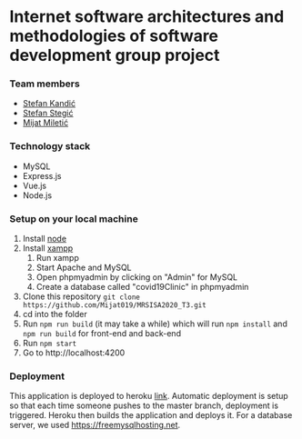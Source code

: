 # Internet software architectures and methodologies of software development group project
### Team members

* [Stefan Kandić](https://github.com/ssttefann)
* [Stefan Stegić](https://github.com/phuskus)
* [Mijat Miletić](https://github.com/Mijat019)


### Technology stack
* MySQL
* Express.js
* Vue.js
* Node.js

### Setup on your local machine

1. Install [node](https://nodejs.org/en/)
2. Install [xampp](https://www.apachefriends.org/download.html)
   1. Run xampp
   2. Start Apache and MySQL
   3. Open phpmyadmin by clicking on "Admin" for MySQL
   4. Create a database called "covid19Clinic" in phpmyadmin
3. Clone this repository `git clone https://github.com/Mijat019/MRSISA2020_T3.git`
4. cd into the folder
5. Run `npm run build` (it may take a while) which will run `npm install` and `npm run build` for front-end and back-end
6. Run `npm start`
7. Go to http://localhost:4200

### Deployment

This application is deployed to heroku [link](https://covid19-clinic.herokuapp.com/).
Automatic deployment is setup so that each time someone pushes to the master branch, deployment is triggered. Heroku then builds the application and deploys it. For a database server, we used https://freemysqlhosting.net.
